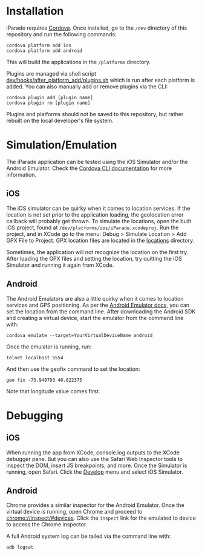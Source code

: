 # Installation

iParade requires [Cordova](https://cordova.apache.org). Once installed, go to
the ```/dev``` directory of this repository and run the following commands:

```
cordova platform add ios
cordova platform add android
```

This will build the applications in the ```/platforms``` directory.

Plugins are managed via shell script [dev/hooks/after_platform_add/plugins.sh](dev/hooks/after_platform_add/plugins.sh)
which is run after each platform is added. You can also manually add or remove
plugins via the CLI:

```
cordova plugin add [plugin name]
cordova plugin rm [plugin name]
```

Plugins and platforms should not be saved to this repository, but rather
rebuilt on the local developer's file system.

# Simulation/Emulation

The iParade application can be tested using the iOS Simulator and/or the
Android Emulator. Check the [Cordova CLI documentation](http://cordova.apache.org/docs/en/5.0.0/guide_cli_index.md.html#The%20Command-Line%20Interface) for more
information.

## iOS

The iOS simulator can be quirky when it comes to location services. If the
location is not set prior to the application loading, the geolocation error
callback will probably get thrown. To simulate the locations, open the built
iOS project, found at ```/dev/platforms/ios/iParade.xcodeproj```. Run the
project, and in XCode go to the menu: Debug > Simulate Location > Add GPX File
to Project. GPX location files are located in the [locations](locations) directory.

Sometimes, the application will not recognize the location on the first try.
After loading the GPX files and setting the location, try quitting the iOS
Simulator and running it again from XCode.

## Android

The Android Emulators are also a little quirky when it comes to location
services and GPS positioning. As per the [Android Emulator docs](http://developer.android.com/tools/devices/emulator.html), you can
set the location from the command line. After downloading the Android SDK and
creating a virtual device, start the emulator from the command line with:

```
cordova emulate --target=YourVirtualDeviceName android
```

Once the emulator is running, run:

```
telnet localhost 5554
```

And then use the geofix command to set the location:

```
geo fix -73.948793 40.822375
```

Note that longitude value comes first.

# Debugging

## iOS

When running the app from XCode, console.log outputs to the XCode debugger
pane. But you can also use the Safari Web Inspector tools to inspect the DOM,
insert JS breakpoints, and more. Once the Simulator is running, open Safari.
Click the [Develop](https://developer.apple.com/safari/tools/) menu and select
iOS Simulator.

## Android

Chrome provides a similar inspector for the Android Emulator. Once the
virtual device is running, open Chrome and proceed to [chrome://inspect/#devices](chrome://inspect/#devices).
Click the ```inspect``` link for the emulated to device to access the Chrome
inspector.

A full Android system log can be tailed via the command line with:

```
adb logcat
```
